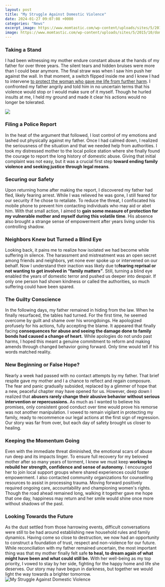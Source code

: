 ```yaml
---
layout: post
title: "My Struggle Against Domestic Violence"
date: 2024-01-27 09:07:08 +0000
categories: "News"
excerpt_image: https://www.momtastic.com/wp-content/uploads/sites/5/2015/10/domesticviolenceconseq_sized.jpg
image: https://www.momtastic.com/wp-content/uploads/sites/5/2015/10/domesticviolenceconseq_sized.jpg
---
```


### Taking a Stand  
I had been witnessing my mother endure constant abuse at the hands of my father for over three years. The silent tears and hidden bruises were more than I could bear anymore. The final straw was when I saw him push her against the wall. In that moment, a switch flipped inside me and I knew I had to intervene [to protect the woman who gave me life from further harm](https://fistore.mysenprints.com/collection/albee). I confronted my father angrily and told him in no uncertain terms that his violence would stop or I would make sure of it myself. Though he hurled insults at me, I held my ground and made it clear his actions would no longer be tolerated.  

![](http://theactioncommittee.ca/wp-content/uploads/power_control_wheel_lg.jpg)
### Filing a Police Report
In the heat of the argument that followed, I lost control of my emotions and lashed out physically against my father. Once I had calmed down, I realized the seriousness of the situation and that we needed help from authorities. I took my distressed mother to the local police station where she finally found the courage to report the long history of domestic abuse. Giving that initial complaint was not easy, but it was a crucial first step **toward ending family violence and seeking justice through legal means**.  
### Securing our Safety  
Upon returning home after making the report, I discovered my father had fled, likely fearing arrest. While I was relieved he was gone, I still feared for our security if he chose to retaliate. To reduce the threat, I confiscated his mobile phone to prevent him contacting individuals who may aid or abet him. With that small action, I aimed to **gain some measure of protection for my vulnerable mother and myself during this volatile time**. His absence also brought a strange sense of empowerment after years living under his controlling shadow.
### Neighbors Knew but Turned a Blind Eye  
Looking back, it pains me to realize how isolated we had become while suffering in silence. The harassment and mistreatment was an open secret among friends and neighbors, yet none ever spoke up or intervened on our behalf. Now I understand their inaction was likely due to**fearing reprisal or not wanting to get involved in “family matters”**. Still, turning a blind eye enabled the years of domestic terror and pushed us deeper into despair. If only one person had shown kindness or called the authorities, so much suffering could have been spared. 
### The Guilty Conscience  
In the following days, my father remained in hiding from the law. When he finally resurfaced, the tables had turned. For the first time, he seemed overcome by guilt and shame over his wrongdoings. He apologized profusely for his actions, fully accepting the blame. It appeared that finally facing **consequences for abuse and seeing the damage done to family bonds had caused a change of heart.** While apologies do not undo past harms, I hoped this meant a genuine commitment to reform and making amends through changed behavior going forward. Only time would tell if his words matched reality.
### New Beginning or False Hope?  
Nearly a week had passed with no contact attempts by my father. That brief respite gave my mother and I a chance to reflect and regain composure. The fear and panic gradually subsided, replaced by a glimmer of hope that a new, peaceful chapter may have opened for us. However, deep down I realized that **abusers rarely change their abusive behavior without serious intervention or repercussions.** As much as I wanted to believe his promises, only consistent good conduct over time would prove his remorse was not another manipulation. I vowed to remain vigilant in protecting my family, ready to recommence our legal actions at the first sign of regression. Our story was far from over, but each day of safety brought us closer to healing.   
### Keeping the Momentum Going
Even with the immediate threat diminished, the emotional scars of abuse run deep and its impacts linger. To ensure full recovery for my beloved mother after so many years of torment, I knew we must keep **working to rebuild her strength, confidence and sense of autonomy.** I encouraged her to join local support groups where shared experiences could foster empowerment. I also contacted community organizations for counselling resources to assist in processing trauma. Moving forward positively required ongoing care, accountability and championing women's rights. Though the road ahead remained long, walking it together gave me hope that one day, happiness may return and her smile would shine once more without shadows of the past.
### Looking Towards the Future
As the dust settled from those harrowing events, difficult conversations were still to be had around establishing new household rules and family dynamics. Having come so close to destruction, we now had an opportunity to construct a foundation of trust, respect and non-violence for our future. While reconciliation with my father remained uncertain, the most important thing was that my mother finally felt safe **to heal, to dream again of what might have been and what could still be.** With her well-being as my top priority, I vowed to stay by her side, fighting for the happy home and life she deserves. Our story may have begun in darkness, but together we would light the way towards a brighter tomorrow.
![My Struggle Against Domestic Violence](https://www.momtastic.com/wp-content/uploads/sites/5/2015/10/domesticviolenceconseq_sized.jpg)